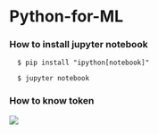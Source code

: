 # Python-for-ML
### How to install jupyter notebook
```shell
  $ pip install "ipython[notebook]"
  
  $ jupyter notebook
```

### How to know token
 ![](\Users\유성민\Desktop\git\ml_python)
